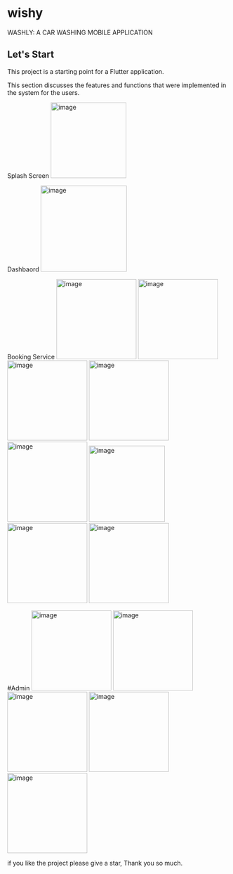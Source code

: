 # wishy

WASHLY: A CAR WASHING MOBILE APPLICATION

## Let's Start

This project is a starting point for a Flutter application.

This section discusses the features and functions that were implemented in the system for the users.

Splash Screen
<img width="172" alt="image" src="https://user-images.githubusercontent.com/69548544/165324144-501c2836-b7a8-4ddb-8361-ac1b505c8b7b.png">

Dashbaord
<img width="196" alt="image" src="https://user-images.githubusercontent.com/69548544/165324346-5798236a-3854-4858-b239-37a246dfef0a.png">

Booking Service
<img width="182" alt="image" src="https://user-images.githubusercontent.com/69548544/165324467-fffa50a9-56b2-4e07-832f-825ddab15f7b.png">
<img width="182" alt="image" src="https://user-images.githubusercontent.com/69548544/165324486-33cbb20f-8462-4a8f-8187-86c76b102ba4.png">
<img width="182" alt="image" src="https://user-images.githubusercontent.com/69548544/165324507-06702e00-33f7-4ed5-a189-89210e7dfa74.png">
<img width="182" alt="image" src="https://user-images.githubusercontent.com/69548544/165356379-7878fc43-ee25-455f-b972-114d6df26daf.png">
<img width="182" alt="image" src="https://user-images.githubusercontent.com/69548544/165356395-f3a5f12d-a238-48cc-9ff5-7e85d25d2459.png">
<img width="173" alt="image" src="https://user-images.githubusercontent.com/69548544/165356406-bb4a3a09-0327-46e7-8e0d-48a6ac027938.png">
<img width="182" alt="image" src="https://user-images.githubusercontent.com/69548544/165356452-2d8ea2cb-9820-4dd0-9dab-88fb7282e583.png">
<img width="182" alt="image" src="https://user-images.githubusercontent.com/69548544/165356469-2efa7c85-b903-4978-ac9b-1a7cbd85210f.png">




#Admin
<img width="182" alt="image" src="https://user-images.githubusercontent.com/69548544/165356500-2fcf8334-6bad-49e4-8e9c-6b8549d976b2.png">
<img width="182" alt="image" src="https://user-images.githubusercontent.com/69548544/165356523-911d304e-9513-476e-88f7-3650d43cc221.png">
<img width="182" alt="image" src="https://user-images.githubusercontent.com/69548544/165356537-3256c612-9d04-413c-a50b-59dad9617ccb.png">
<img width="182" alt="image" src="https://user-images.githubusercontent.com/69548544/165356548-ff2a7899-7026-4d1c-8a17-793f844754e9.png">
<img width="182" alt="image" src="https://user-images.githubusercontent.com/69548544/165356564-f92c616b-81a9-4150-9c4f-181df3454e02.png">



if you like the project please give a star, Thank you so much.
